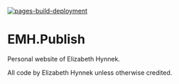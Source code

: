 [![pages-build-deployment](https://github.com/ehynnek/EMH.Publish/actions/workflows/pages/pages-build-deployment/badge.svg?branch=master)](https://github.com/ehynnek/EMH.Publish/actions/workflows/pages/pages-build-deployment)

# EMH.Publish
Personal website of Elizabeth Hynnek.

All code by Elizabeth Hynnek unless otherwise credited.
